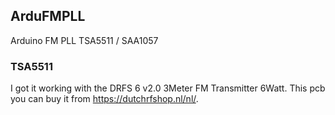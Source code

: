 ## ArduFMPLL ##

Arduino FM PLL TSA5511 / SAA1057

### TSA5511 ###

I got it working with the DRFS 6 v2.0 3Meter FM Transmitter 6Watt.
This pcb you can buy it from https://dutchrfshop.nl/nl/.

